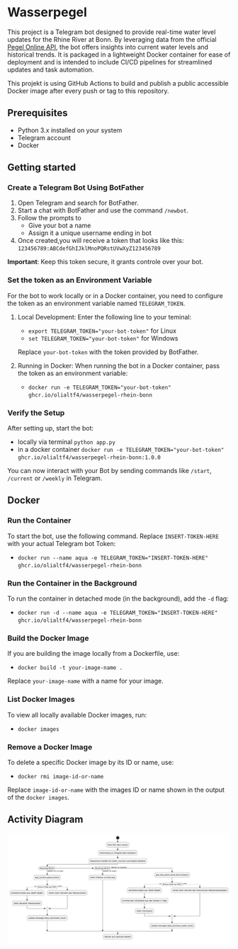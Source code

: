 # Wasserpegel
This project is a Telegram bot designed to provide real-time water level updates for the Rhine River at Bonn. By leveraging data from the official [Pegel Online API](https://www.pegelonline.wsv.de/webservice/guideRestapi), the bot offers insights into current water levels and historical trends. It is packaged in a lightweight Docker container for ease of deployment and is intended to include CI/CD pipelines for streamlined updates and task automation.  

This projekt is using GitHub Actions to build and publish a public accessible Docker image after every push or tag to this repository.

## Prerequisites
- Python 3.x installed on your system  
- Telegram account  
- Docker  

## Getting started

### Create a Telegram Bot Using BotFather

1. Open Telegram and search for BotFather.
2. Start a chat with BotFather and use the command `/newbot`.
3. Follow the prompts to
   - Give your bot a name
   - Assign it a unique username ending in bot  
4. Once created,you will receive a token that looks like this: `123456789:ABCdefGhIJklMnoPQRstUVwXyZ123456789`

**Important**: Keep this token secure, it grants controle over your bot.

### Set the token as an Environment Variable

For the bot to work locally or in a Docker container, you need to configure the token as an environment variable named `TELEGRAM_TOKEN`.  
  
1. Local Development: Enter the following line to your teminal:
   - `export TELEGRAM_TOKEN="your-bot-token"` for Linux
   - `set TELEGRAM_TOKEN="your-bot-token"` for Windows

   Replace `your-bot-token` with the token provided by BotFather.  

2. Running in Docker: When running the bot in a Docker container, pass the token as an environment variable:
   - `docker run -e TELEGRAM_TOKEN="your-bot-token" ghcr.io/olialtf4/wasserpegel-rhein-bonn`

### Verify the Setup
After setting up, start the bot:
- locally via terminal `python app.py`
- in a docker container `docker run -e TELEGRAM_TOKEN="your-bot-token" ghcr.io/olialtf4/wasserpegel-rhein-bonn:1.0.0`  

You can now interact with your Bot by sending commands like `/start`, `/current` or `/weekly` in Telegram.

## Docker

### Run the Container
To start the bot, use the following command. Replace `INSERT-TOKEN-HERE` with your actual Telegram bot Token:  
- `docker run --name aqua -e TELEGRAM_TOKEN="INSERT-TOKEN-HERE" ghcr.io/olialtf4/wasserpegel-rhein-bonn`  

### Run the Container in the Background
To run the container in detached mode (in the background), add the `-d` flag:  
- `docker run -d --name aqua -e TELEGRAM_TOKEN="INSERT-TOKEN-HERE" ghcr.io/olialtf4/wasserpegel-rhein-bonn`

### Build the Docker Image
If you are building the image locally from a Dockerfile, use:  
- `docker build -t your-image-name .`  
  
Replace `your-image-name` with a name for your image.

### List Docker Images
To view all locally available Docker images, run:  
- `docker images`

### Remove a Docker Image 
To delete a specific Docker image by its ID or name, use:  
- `docker rmi image-id-or-name`  
  
Replace `image-id-or-name` with the images ID or name shown in the output of the `docker images`.

## Activity Diagram

![Activity Diagram](pap.png)